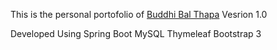 This is the personal portofolio of <a href="budthapa.pro">Buddhi Bal Thapa</a> 
Vesrion 1.0

Developed Using 
Spring Boot
MySQL
Thymeleaf
Bootstrap 3